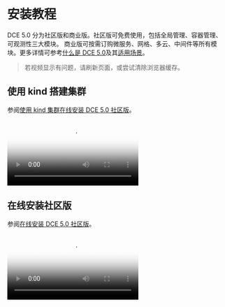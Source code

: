 # 安装教程

DCE 5.0 分为社区版和商业版。社区版可免费使用，包括全局管理、容器管理、可观测性三大模块。
商业版可按需订购微服务、网格、多云、中间件等所有模块。更多详情可参考[什么是 DCE 5.0](../dce/what.md)及其[适用场景](../dce/scenario.md)。

> 若视频显示有问题，请刷新页面，或尝试清除浏览器缓存。

## 使用 kind 搭建集群

参阅[使用 kind 集群在线安装 DCE 5.0 社区版](../install/community/kind/online.md)。

<div class="responsive-video-container">
<video controls src="https://harbor-test2.cn-sh2.ufileos.com/docs/videos/kind-cluster.mp4" preload="metadata" poster="../images/install-kind.png"></video>
</div>

## 在线安装社区版

参阅[在线安装 DCE 5.0 社区版](../install/intro.md#_2)。

<div class="responsive-video-container">
<video controls src="https://harbor-test2.cn-sh2.ufileos.com/docs/videos/online-install-community.mp4" preload="metadata" poster="../images/install-online.pngs"></video>
</div>


<!--
### 离线安装社区版

参阅[在线安装 DCE 5.0 社区版](../install/community/k8s/online.md)。

### 离线安装商业版

参阅[在线安装 DCE 5.0 社区版](../install/community/k8s/online.md)。

## 第三步：正版授权与激活

参阅[在线安装 DCE 5.0 社区版](../install/community/k8s/online.md)。
-->
